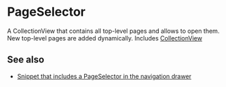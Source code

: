 ---
---
# PageSelector
A CollectionView that contains all top-level pages and allows to open them. New top-level pages are added dynamically.
Includes [CollectionView](CollectionView.md)

## See also
- [Snippet that includes a PageSelector in the navigation drawer](https://github.com/eclipsesource/tabris-js/blob/v1.7.0/snippets/drawer-pages/drawer-pages.js)
